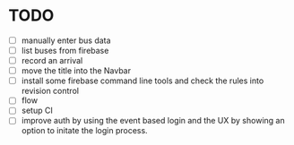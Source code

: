 # TODO

* [ ] manually enter bus data
* [ ] list buses from firebase
* [ ] record an arrival
* [ ] move the title into the Navbar
* [ ] install some firebase command line tools and check the rules into revision control
* [ ] flow
* [ ] setup CI
* [ ] improve auth by using the event based login and the UX by showing an option to initate the login process.
